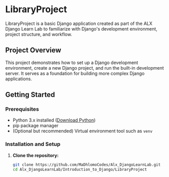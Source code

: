 # LibraryProject

LibraryProject is a basic Django application created as part of the ALX Django Learn Lab to familiarize with Django's development environment, project structure, and workflow.

## Project Overview

This project demonstrates how to set up a Django development environment, create a new Django project, and run the built-in development server. It serves as a foundation for building more complex Django applications.

## Getting Started

### Prerequisites

- Python 3.x installed ([Download Python](https://www.python.org/downloads/))
- pip package manager
- (Optional but recommended) Virtual environment tool such as `venv`

### Installation and Setup

1. **Clone the repository:**

   ```bash
   git clone https://github.com/MaDhlomoCodes/Alx_DjangoLearnLab.git
   cd Alx_DjangoLearnLab/Introduction_to_Django/LibraryProject
